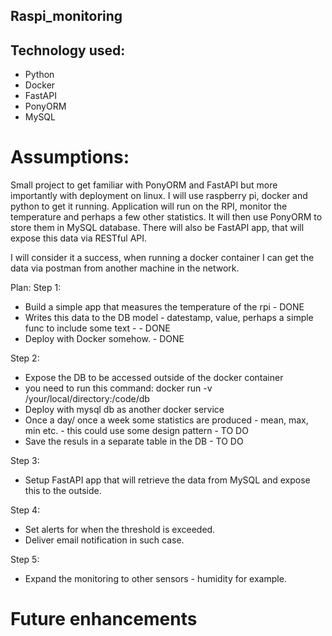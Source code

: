## Raspi_monitoring

## Technology used: 
- Python 
- Docker
- FastAPI
- PonyORM
- MySQL


# Assumptions: 

Small project to get familiar with PonyORM and FastAPI but more importantly with deployment on linux.
I will use raspberry pi, docker and python to get it running. 
Application will run on the RPI, monitor the temperature and perhaps a few other statistics. 
It will then use PonyORM to store them in MySQL database. 
There will also be FastAPI app, that will expose this data via RESTful API. 

I will consider it a success, when running a docker container I can get the data via postman from another machine in the network. 


Plan:
Step 1:  
 - Build a simple app that measures the temperature of the rpi - DONE
 - Writes this data to the DB model - datestamp, value, perhaps a simple func to include some text - - DONE
 - Deploy with Docker somehow. - DONE

Step 2: 
 - Expose the DB to be accessed outside of the docker container
 - you need to run this command: docker run -v /your/local/directory:/code/db
 - Deploy with mysql db as another docker service 
 - Once a day/ once a week some statistics are produced - mean, max, min etc. - this could use some design pattern - TO DO  
 - Save the resuls in a separate table in the DB - TO DO 

Step 3: 
 - Setup FastAPI app that will retrieve the data from MySQL and expose this to the outside. 

Step 4: 
 - Set alerts for when the threshold is exceeded. 
 - Deliver email notification in such case. 

Step 5: 
- Expand the monitoring to other sensors - humidity for example. 
 
# Future enhancements


 



